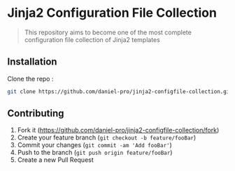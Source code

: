 # Jinja2 Configuration File Collection
> This repository aims to become one of the most complete configuration file collection of Jinja2 templates 

## Installation

Clone the repo :

```sh
git clone https://github.com/daniel-pro/jinja2-configfile-collection.git
```


## Contributing

1. Fork it (<https://github.com/daniel-pro/jinja2-configfile-collection/fork>)
2. Create your feature branch (`git checkout -b feature/fooBar`)
3. Commit your changes (`git commit -am 'Add fooBar'`)
4. Push to the branch (`git push origin feature/fooBar`)
5. Create a new Pull Request
